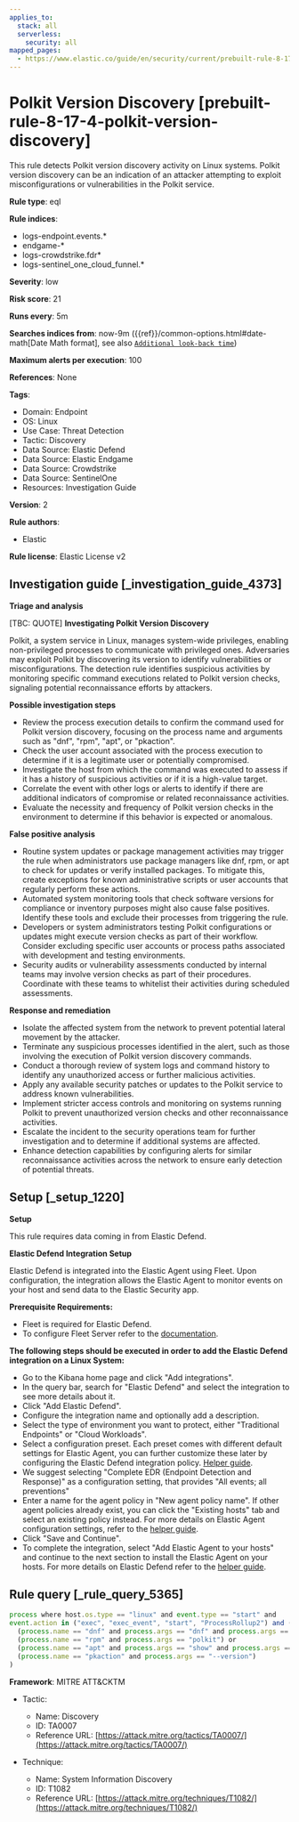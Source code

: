 ```yaml
---
applies_to:
  stack: all
  serverless:
    security: all
mapped_pages:
  - https://www.elastic.co/guide/en/security/current/prebuilt-rule-8-17-4-polkit-version-discovery.html
---
```


# Polkit Version Discovery [prebuilt-rule-8-17-4-polkit-version-discovery]

This rule detects Polkit version discovery activity on Linux systems. Polkit version discovery can be an indication of an attacker attempting to exploit misconfigurations or vulnerabilities in the Polkit service.

**Rule type**: eql

**Rule indices**:

* logs-endpoint.events.*
* endgame-*
* logs-crowdstrike.fdr*
* logs-sentinel_one_cloud_funnel.*

**Severity**: low

**Risk score**: 21

**Runs every**: 5m

**Searches indices from**: now-9m ({{ref}}/common-options.html#date-math[Date Math format], see also [`Additional look-back time`](docs-content://solutions/security/detect-and-alert/create-detection-rule.md#rule-schedule))

**Maximum alerts per execution**: 100

**References**: None

**Tags**:

* Domain: Endpoint
* OS: Linux
* Use Case: Threat Detection
* Tactic: Discovery
* Data Source: Elastic Defend
* Data Source: Elastic Endgame
* Data Source: Crowdstrike
* Data Source: SentinelOne
* Resources: Investigation Guide

**Version**: 2

**Rule authors**:

* Elastic

**Rule license**: Elastic License v2

## Investigation guide [_investigation_guide_4373]

**Triage and analysis**

[TBC: QUOTE]
**Investigating Polkit Version Discovery**

Polkit, a system service in Linux, manages system-wide privileges, enabling non-privileged processes to communicate with privileged ones. Adversaries may exploit Polkit by discovering its version to identify vulnerabilities or misconfigurations. The detection rule identifies suspicious activities by monitoring specific command executions related to Polkit version checks, signaling potential reconnaissance efforts by attackers.

**Possible investigation steps**

* Review the process execution details to confirm the command used for Polkit version discovery, focusing on the process name and arguments such as "dnf", "rpm", "apt", or "pkaction".
* Check the user account associated with the process execution to determine if it is a legitimate user or potentially compromised.
* Investigate the host from which the command was executed to assess if it has a history of suspicious activities or if it is a high-value target.
* Correlate the event with other logs or alerts to identify if there are additional indicators of compromise or related reconnaissance activities.
* Evaluate the necessity and frequency of Polkit version checks in the environment to determine if this behavior is expected or anomalous.

**False positive analysis**

* Routine system updates or package management activities may trigger the rule when administrators use package managers like dnf, rpm, or apt to check for updates or verify installed packages. To mitigate this, create exceptions for known administrative scripts or user accounts that regularly perform these actions.
* Automated system monitoring tools that check software versions for compliance or inventory purposes might also cause false positives. Identify these tools and exclude their processes from triggering the rule.
* Developers or system administrators testing Polkit configurations or updates might execute version checks as part of their workflow. Consider excluding specific user accounts or process paths associated with development and testing environments.
* Security audits or vulnerability assessments conducted by internal teams may involve version checks as part of their procedures. Coordinate with these teams to whitelist their activities during scheduled assessments.

**Response and remediation**

* Isolate the affected system from the network to prevent potential lateral movement by the attacker.
* Terminate any suspicious processes identified in the alert, such as those involving the execution of Polkit version discovery commands.
* Conduct a thorough review of system logs and command history to identify any unauthorized access or further malicious activities.
* Apply any available security patches or updates to the Polkit service to address known vulnerabilities.
* Implement stricter access controls and monitoring on systems running Polkit to prevent unauthorized version checks and other reconnaissance activities.
* Escalate the incident to the security operations team for further investigation and to determine if additional systems are affected.
* Enhance detection capabilities by configuring alerts for similar reconnaissance activities across the network to ensure early detection of potential threats.


## Setup [_setup_1220]

**Setup**

This rule requires data coming in from Elastic Defend.

**Elastic Defend Integration Setup**

Elastic Defend is integrated into the Elastic Agent using Fleet. Upon configuration, the integration allows the Elastic Agent to monitor events on your host and send data to the Elastic Security app.

**Prerequisite Requirements:**

* Fleet is required for Elastic Defend.
* To configure Fleet Server refer to the [documentation](docs-content://reference/ingestion-tools/fleet/fleet-server.md).

**The following steps should be executed in order to add the Elastic Defend integration on a Linux System:**

* Go to the Kibana home page and click "Add integrations".
* In the query bar, search for "Elastic Defend" and select the integration to see more details about it.
* Click "Add Elastic Defend".
* Configure the integration name and optionally add a description.
* Select the type of environment you want to protect, either "Traditional Endpoints" or "Cloud Workloads".
* Select a configuration preset. Each preset comes with different default settings for Elastic Agent, you can further customize these later by configuring the Elastic Defend integration policy. [Helper guide](docs-content://solutions/security/configure-elastic-defend/configure-an-integration-policy-for-elastic-defend.md).
* We suggest selecting "Complete EDR (Endpoint Detection and Response)" as a configuration setting, that provides "All events; all preventions"
* Enter a name for the agent policy in "New agent policy name". If other agent policies already exist, you can click the "Existing hosts" tab and select an existing policy instead. For more details on Elastic Agent configuration settings, refer to the [helper guide](docs-content://reference/ingestion-tools/fleet/agent-policy.md).
* Click "Save and Continue".
* To complete the integration, select "Add Elastic Agent to your hosts" and continue to the next section to install the Elastic Agent on your hosts. For more details on Elastic Defend refer to the [helper guide](docs-content://solutions/security/configure-elastic-defend/install-elastic-defend.md).


## Rule query [_rule_query_5365]

```js
process where host.os.type == "linux" and event.type == "start" and
event.action in ("exec", "exec_event", "start", "ProcessRollup2") and (
  (process.name == "dnf" and process.args == "dnf" and process.args == "info" and process.args == "polkit") or
  (process.name == "rpm" and process.args == "polkit") or
  (process.name == "apt" and process.args == "show" and process.args == "policykit-1") or
  (process.name == "pkaction" and process.args == "--version")
)
```

**Framework**: MITRE ATT&CKTM

* Tactic:

    * Name: Discovery
    * ID: TA0007
    * Reference URL: [https://attack.mitre.org/tactics/TA0007/](https://attack.mitre.org/tactics/TA0007/)

* Technique:

    * Name: System Information Discovery
    * ID: T1082
    * Reference URL: [https://attack.mitre.org/techniques/T1082/](https://attack.mitre.org/techniques/T1082/)



